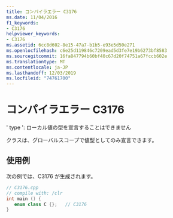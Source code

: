 ```yaml
---
title: コンパイラエラー C3176
ms.date: 11/04/2016
f1_keywords:
- C3176
helpviewer_keywords:
- C3176
ms.assetid: 6cc8d602-8e15-47a7-b1b5-e93e5d50e271
ms.openlocfilehash: c6e25d119846c7209ead5d3fe7e19b6273bf8583
ms.sourcegitcommit: 16fa847794b60bf40c67d20f74751a67fccb602e
ms.translationtype: MT
ms.contentlocale: ja-JP
ms.lasthandoff: 12/03/2019
ms.locfileid: "74761700"
---
```

# <a name="compiler-error-c3176"></a>コンパイラエラー C3176

' type ': ローカル値の型を宣言することはできません

クラスは、グローバルスコープで値型としてのみ宣言できます。

## <a name="example"></a>使用例

次の例では、C3176 が生成されます。

```cpp
// C3176.cpp
// compile with: /clr
int main () {
   enum class C {};   // C3176
}
```
